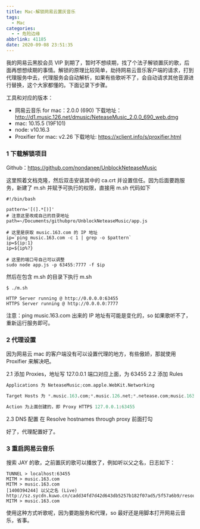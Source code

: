 ```yaml
---
title: Mac-解锁网易云置灰音乐
tags:
  - Mac
categories:
  - - 危险边缘
abbrlink: 41185
date: 2020-09-08 23:51:35
---
```


我的网易云黑胶会员 VIP 到期了，暂时不想续期，找了个法子解锁置灰的歌，后面再想想续期的事情。解锁的原理比较简单，劫持网易云音乐客户端的请求，打到代理服务中去，代理服务会自动解析，如果有些歌听不了，会自动请求其他音源进行替换，这个大家都懂的。下面记录下步骤。<!--more-->

工具和对应的版本：

- 网易云音乐 for mac：2.0.0 (690) 下载地址：http://d1.music.126.net/dmusic/NeteaseMusic_2.0.0_690_web.dmg
- mac: 10.15.5 (19F101)
- node: v10.16.3
- Proxifier for mac: v2.26 下载地址: https://xclient.info/s/proxifier.html

### 1 下载解锁项目

Github：https://github.com/nondanee/UnblockNeteaseMusic

这里照着文档克隆，然后双击安装其中的 ca.crt 并设置信任。因为后面要跑服务，新建了 m.sh 并赋予可执行的权限，直接用 m.sh 代码如下

```shell
#!/bin/bash

pattern='[(].*[)]'
# 注意这里改成自己的目录地址
path=~/Documents/githubpro/UnblockNeteaseMusic/app.js

# 这里是获取 music.163.com 的 IP 地址
ip=`ping music.163.com -c 1 | grep -o $pattern`
ip=${ip:1}
ip=${ip%?}

# 这里的端口号自己可以调整
sudo node app.js -p 63455:7777 -f $ip
```

然后在包含 m.sh 的目录下执行 m.sh

```shell
$ ./m.sh

HTTP Server running @ http://0.0.0.0:63455
HTTPS Server running @ http://0.0.0.0:7777
```

注意：ping music.163.com 出来的 IP 地址有可能是变化的，so 如果歌听不了，重新运行服务即可。

### 2 代理设置

因为网易云 mac 的客户端没有可以设置代理的地方，有些傲娇，那就使用 Proxifier 来解决吧。

2.1 添加 Proxies，地址写 127.0.0.1 端口对应上面，为 63455
2.2 添加 Rules

```python
Applications 为 NeteaseMusic;com.apple.WebKit.Networking

Target Hosts 为 *.music.163.com;*.music.126.net;*.netease.com;music.163.com;interface.music.163.com

Action 为上面创建的，即 Proxy HTTPS 127.0.0.1:63455
```

2.3 DNS 配置
在 Resolve hostnames through proxy 前面打勾

好了，代理配置好了。

### 3 重启网易云音乐

搜索 JAY 的歌，之前置灰的歌可以播放了，例如听以父之名，日志如下：

```shell
TUNNEL > localhost:63455
MITM > music.163.com
MITM > music.163.com
[1400394244] 以父之名 (Live)
http://sz.sycdn.kuwo.cn/cadd34fd7d42d643db5257b182f07ad5/5f57a6b9/resource/n1/69/17/1415834243.mp3
MITM > music.163.com
```

使用这种方式听歌呢，因为要跑服务和代理，so 最好还是用脚本打开网易云音乐，省事。
